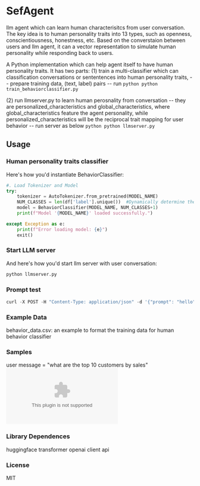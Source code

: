 
# SefAgent

llm agent which can learn human characterisitcs from user conversation. The key idea is to human personality traits into 13 types, such as openness, conscientiousness, honestness, etc. Based on the converstaion between users and llm agent, it can a vector representation to simulate human personality while responding back to users. 


A Python implementation which can help agent itself to have human personality traits. It has two parts:
(1) train a multi-classifier which can classification conversations or sententences into human personality traits, 
    -- prepare training data, (text, label) pairs
    -- run 
        ```python
        python train_behaviorclassifier.py
        ```

(2) run llmserver.py to learn human perosnality from conversation
    -- they are personalized_characteristics and global_characteristics, where global_characteristics feature the agent personality, while personalized_characteristics will be the reciprocal trait mapping for user behavior
    -- run server as below
        ```python
        python llmserver.py
        ```

## Usage

### Human personality traits classifier

Here's how you'd instantiate BehaviorClassifier:

```python
#. Load Tokenizer and Model
try:
    tokenizer = AutoTokenizer.from_pretrained(MODEL_NAME)
    NUM_CLASSES = len(df['label'].unique())  #Dynamically determine the number of classes
    model = BehaviorClassifier(MODEL_NAME, NUM_CLASSES+1)
    print(f"Model '{MODEL_NAME}' loaded successfully.")

except Exception as e:
    print(f"Error loading model: {e}")
    exit()

```

### Start LLM server
And here's how you'd start llm server with user conversation:

```python
python llmserver.py
```

### Prompt test
```python
curl -X POST -H "Content-Type: application/json" -d '{"prompt": "hello"}' http://localhost:5000/generate
```



### Example Data

behavior_data.csv: an example to format the training data for human behavior classifier



### Samples

user message = "what are the top 10 customers by sales"
![result slide](output.pptx)


### Library Dependences

huggingface transformer
openai client api


### License

MIT
